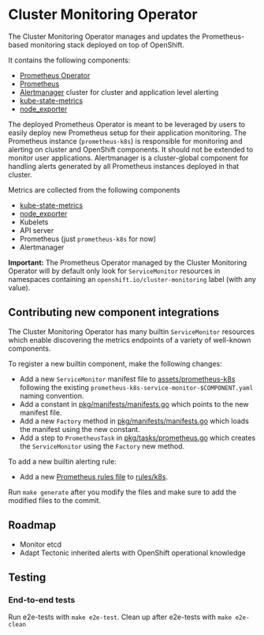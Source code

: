 # Cluster Monitoring Operator

The Cluster Monitoring Operator manages and updates the Prometheus-based monitoring stack deployed on top of OpenShift.

It contains the following components:

* [Prometheus Operator](https://github.com/coreos/prometheus-operator)
* [Prometheus](https://github.com/prometheus/prometheus)
* [Alertmanager](https://github.com/prometheus/alertmanager) cluster for cluster and application level alerting
* [kube-state-metrics](https://github.com/kubernetes/kube-state-metrics)
* [node_exporter](https://github.com/prometheus/node_exporter)

The deployed Prometheus Operator is meant to be leveraged by users to easily deploy new Prometheus setup for their application monitoring.
The Prometheus instance (`prometheus-k8s`) is responsible for monitoring and alerting on cluster and OpenShift components. It should not be extended to monitor user applications.
Alertmanager is a cluster-global component for handling alerts generated by all Prometheus instances deployed in that cluster.

Metrics are collected from the following components

* [kube-state-metrics](https://github.com/kubernetes/kube-state-metrics)
* [node_exporter](https://github.com/prometheus/node_exporter)
* Kubelets
* API server
* Prometheus (just `prometheus-k8s` for now)
* Alertmanager

**Important:** The Prometheus Operator managed by the Cluster Monitoring Operator will by default only look for `ServiceMonitor` resources in namespaces containing an `openshift.io/cluster-monitoring` label (with any value).

## Contributing new component integrations

The Cluster Monitoring Operator has many builtin `ServiceMonitor` resources which enable discovering the metrics endpoints of a variety of well-known components.

To register a new builtin component, make the following changes:

* Add a new `ServiceMonitor` manifest file to [assets/prometheus-k8s](assets/prometheus-k8s) following the existing `prometheus-k8s-service-monitor-$COMPONENT.yaml` naming convention.
* Add a constant in [pkg/manifests/manifests.go](pkg/manifests/manifests.go) which points to the new manifest file.
* Add a new `Factory` method in [pkg/manifests/manifests.go](pkg/manifests/manifests.go) which loads the manifest using the new constant.
* Add a step to `PrometheusTask` in [pkg/tasks/prometheus.go](pkg/tasks/prometheus.go) which creates the `ServiceMonitor` using the `Factory` new method.

To add a new builtin alerting rule:

* Add a new [Prometheus rules file](https://prometheus.io/docs/prometheus/latest/configuration/alerting_rules/) to [rules/k8s](rules/k8s).

Run `make generate` after you modify the files and make sure to add the modified files to the commit.

## Roadmap

* Monitor etcd
* Adapt Tectonic inherited alerts with OpenShift operational knowledge

## Testing

### End-to-end tests

Run e2e-tests with `make e2e-test`.
Clean up after e2e-tests with `make e2e-clean`
